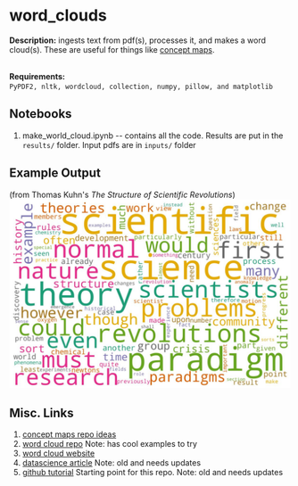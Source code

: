 # word_clouds
**Description:** ingests text from pdf(s), processes it, and makes a word cloud(s). These are useful for things like [concept maps][cmaps].
<br>
<br>

**Requirements:**<br>
`PyPDF2, nltk, wordcloud, collection, numpy, pillow, and matplotlib`


## Notebooks
1. make_world_cloud.ipynb -- contains all the code. Results are put in the `results/` folder.  Input pdfs are in `inputs/` folder



## Example Output 
(from Thomas Kuhn's _The Structure of Scientific Revolutions_)
![Kuhn's Structure of Scientific Revolutions](results/wordcloud_Kuhn-SSR-2ndEd.jpg) 



## Misc. Links
1. [concept maps repo ideas][cmaps]
2. [word cloud repo](https://github.com/amueller/word_cloud) Note: has cool examples to try<br>
3. [word cloud website](http://amueller.github.io/word_cloud/)<br> 
4. [datascience article](https://towardsdatascience.com/pdfs-to-word-cloud-in-3-steps-73ccbff6d835) Note: old and needs updates<br>
5. [github tutorial](https://github.com/Lakshmi-1212/wordcloud_from_docs/blob/main/wordcloud_generator.ipynb) Starting point for this repo. Note: old and needs updates<br>

[cmaps]: https://github.com/dhatm/concept_maps

